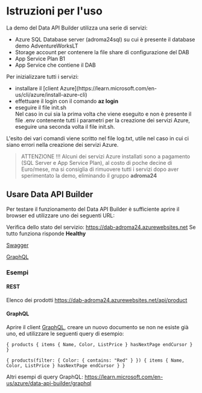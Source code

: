 # Istruzioni per l'uso

La demo del Data API Builder utilizza una serie di servizi:
- Azure SQL Database server (adroma24sql) su cui è presente il database demo AdventureWorksLT
- Storage account per contenere la file share di configurazione del DAB
- App Service Plan B1
- App Service che contiene il DAB

Per inizializzare tutti i servizi:

<ul>
<li>installare il [client Azure](https://learn.microsoft.com/en-us/cli/azure/install-azure-cli)</li>
<li>effettuare il login con il comando <strong>az login</strong></li>
<li>eseguire il file init.sh</li>
Nel caso in cui sia la prima volta che viene eseguito e non è presente il file .env contenente tutti i parametri per la creazione dei servizi Azure, eseguire una seconda volta il file init.sh.
</ul>

L'esito dei vari comandi viene scritto nel file log.txt, utile nel caso in cui ci siano errori nella creazione dei servizi Azure.

> ATTENZIONE !!! Alcuni dei servizi Azure installati sono a pagamento (SQL Server e App Service Plan), al costo di poche decine di Euro/mese, ma si consiglia di rimuovere tutti i servizi dopo aver sperimentato la demo, eliminando il gruppo <strong>adroma24</strong>

## Usare Data API Builder

Per testare il funzionamento del Data API Builder è sufficiente aprire il browser ed utilizzare uno dei seguenti URL:

Verifica dello stato del servizio: https://dab-adroma24.azurewebsites.net Se tutto funziona risponde <strong>Healthy</strong>

[Swagger](https://dab-adroma24.azurewebsites.net/swagger)

[GraphQL](https://dab-adroma24.azurewebsites.net/graphql)

### Esempi

#### REST

Elenco dei prodotti
https://dab-adroma24.azurewebsites.net/api/product

#### GraphQL

Aprire il client [GraphQL](https://dab-adroma24.azurewebsites.net/graphql), creare un nuovo documento se non ne esiste già uno, ed utilizzare le seguenti query di esempio:

`
{
  products
  {
    items {
      Name, Color, ListPrice
    }
    hasNextPage
    endCursor
  }
}
`

`
{
  products(filter: { Color: { contains: "Red" } })
  {
    items {
      Name, Color, ListPrice
    }
    hasNextPage
    endCursor
  }
}
`

Altri esempi di query GraphQL: https://learn.microsoft.com/en-us/azure/data-api-builder/graphql


